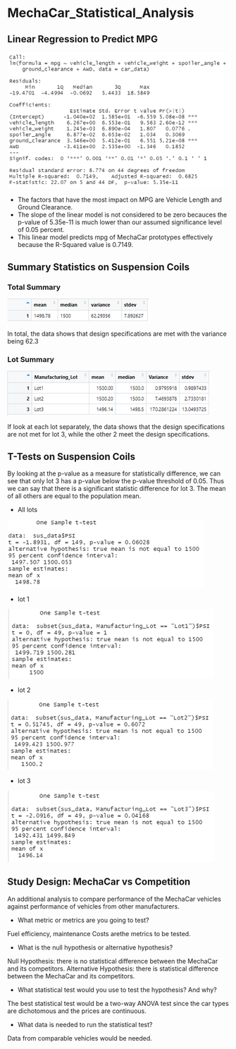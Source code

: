 # MechaCar_Statistical_Analysis

## Linear Regression to Predict MPG
![summary](resources/d1.PNG)

- The factors that have the most impact on MPG are Vehicle Length and Ground Clearance.
- The slope of the linear model is not considered to be zero becauces the p-value of 5.35e-11 is much lower than our assumed significance level of 0.05 percent.
- This linear model predicts mpg of MechaCar prototypes effectively because the R-Squared value is 0.7149.

## Summary Statistics on Suspension Coils
### Total Summary
![total](resources/d2_total.PNG)

In total, the data shows that design specifications are met with the variance being 62.3

### Lot Summary
![lot](resources/d2_lot.PNG)

If look at each lot separately, the data shows that the design specifications are not met for lot 3, while the other 2 meet the design specifications.

## T-Tests on Suspension Coils

By looking at the p-value as a measure for statistically difference, we can see that only lot 3 has a p-value below the p-value threshold of 0.05. Thus we can say that there is a significant statistic difference for lot 3. The mean of all others are equal to the population mean.

- All lots

![all](resources/d3_total.PNG)

- lot 1

![1](resources/d3_lot1.PNG)

- lot 2

![2](resources/d3_lot2.PNG)

- lot 3

![3](resources/d3_lot3.PNG)

## Study Design: MechaCar vs Competition
An additional analysis to compare performance of the MechaCar vehicles against performance of vehicles from other manufacturers.

- What metric or metrics are you going to test?

Fuel efficiency, maintenance Costs arethe metrics to be tested.

- What is the null hypothesis or alternative hypothesis?

Null Hypothesis: there is no statistical difference between the MechaCar and its competitors.
Alternative Hypothesis: there is statistical difference between the MechaCar and its competitors.

- What statistical test would you use to test the hypothesis? And why?

The best statistical test would be a two-way ANOVA test since the car types are dichotomous and the prices are continuous.

- What data is needed to run the statistical test?

Data from comparable vehicles would be needed.

